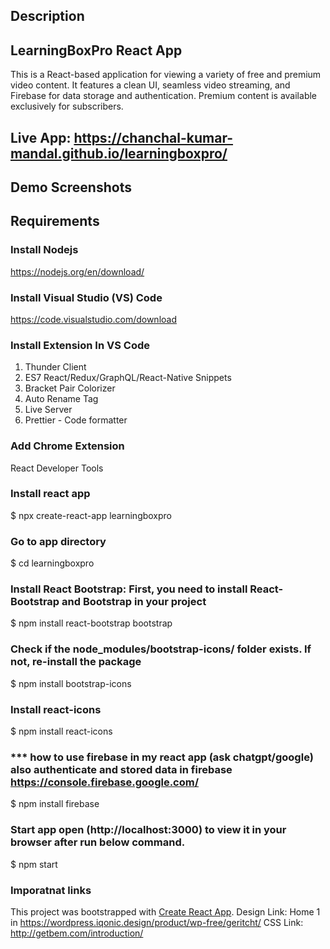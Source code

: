 ## Description
## LearningBoxPro React App
This is a React-based application for viewing a variety of free and premium video content. It features a clean UI, seamless video streaming, and Firebase for data storage and authentication. Premium content is available exclusively for subscribers.

## Live App: https://chanchal-kumar-mandal.github.io/learningboxpro/

## Demo Screenshots

## Requirements

### Install Nodejs
https://nodejs.org/en/download/

### Install Visual Studio (VS) Code
https://code.visualstudio.com/download

### Install Extension In VS Code
1. Thunder Client 
2. ES7 React/Redux/GraphQL/React-Native Snippets 
3. Bracket Pair Colorizer 
4. Auto Rename Tag 
5. Live Server 
6. Prettier - Code formatter 

### Add Chrome Extension
React Developer Tools

### Install react app
$ npx create-react-app learningboxpro 

### Go to app directory
$ cd learningboxpro

### Install React Bootstrap: First, you need to install React-Bootstrap and Bootstrap in your project
$ npm install react-bootstrap bootstrap

### Check if the node_modules/bootstrap-icons/ folder exists. If not, re-install the package
$ npm install bootstrap-icons

### Install react-icons
$ npm install react-icons

### *** how to use firebase in my react app (ask chatgpt/google) also authenticate and stored data in firebase https://console.firebase.google.com/
$ npm install firebase

  
### Start app open (http://localhost:3000) to view it in your browser after run below command. 
$ npm start

### Imporatnat links
This project was bootstrapped with [Create React App](https://github.com/facebook/create-react-app).
Design Link: Home 1 in https://wordpress.iqonic.design/product/wp-free/geritcht/
CSS Link:  http://getbem.com/introduction/
